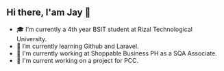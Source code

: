 ## Hi there, I'am Jay 👋

- 🎓 I’m currently a 4th year BSIT student at Rizal Technological University.
- 🌱 I’m currently learning Github and Laravel.
- 👾 I'm currently working at Shoppable Business PH as a SQA Associate.
- 🔧 I'm current working on a project for PCC.
